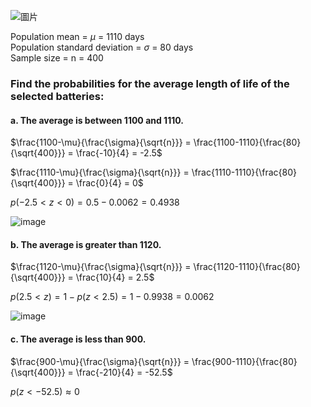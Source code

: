 ![圖片](https://github.com/user-attachments/assets/680f2cf0-db46-464a-bccc-66b1e233f8a7)

Population mean = $\mu$ = 1110 days  
Population standard deviation = $\sigma$ = 80 days  
Sample size = n = 400  

### Find the probabilities for the average length of life of the selected batteries:

#### a. The average is between 1100 and 1110.  

$\frac{1100-\mu}{\frac{\sigma}{\sqrt{n}}} = \frac{1100-1110}{\frac{80}{\sqrt{400}}} = \frac{-10}{4} = -2.5$

$\frac{1110-\mu}{\frac{\sigma}{\sqrt{n}}} = \frac{1110-1110}{\frac{80}{\sqrt{400}}} = \frac{0}{4} = 0$

$p(-2.5 \lt z \lt 0) = 0.5 - 0.0062 = 0.4938$

![image](https://github.com/user-attachments/assets/a0bc7b2c-ec67-4290-b015-9656c3047c98)

#### b. The average is greater than 1120.  

$\frac{1120-\mu}{\frac{\sigma}{\sqrt{n}}} = \frac{1120-1110}{\frac{80}{\sqrt{400}}} = \frac{10}{4} = 2.5$

$p(2.5 \lt z) = 1 - p(z \lt 2.5) = 1 - 0.9938 = 0.0062$

![image](https://github.com/user-attachments/assets/64435d61-f2ef-4fc4-add7-26afb7ff7903)

#### c. The average is less than 900.   

$\frac{900-\mu}{\frac{\sigma}{\sqrt{n}}} = \frac{900-1110}{\frac{80}{\sqrt{400}}} = \frac{-210}{4} = -52.5$

$p(z \lt -52.5) \approx 0$
